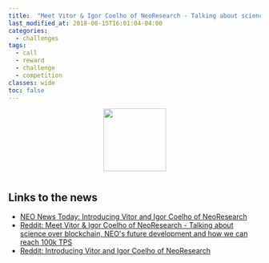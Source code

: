 ```yaml
---
title:  "Meet Vitor & Igor Coelho of NeoResearch - Talking about science over blockchain, NEO's future development and how we can reach 100k TPS"
last_modified_at: 2018-08-15T16:01:04-04:00
categories:
  - challenges
tags:
  - call
  - reward
  - challenge
  - competition
classes: wide
toc: false
---
```

<p align="center">
    <img
      src="http://res.cloudinary.com/dnh3we6el/image/upload/v1519941321/NeoResearch-Logo.png"
      width="125px;">
</p>

<h1 align="center"></h1>

## Links to the news

* [NEO News Today: Introducing Vitor and Igor Coelho of NeoResearch](https://neonewstoday.com/general/introducing-vitor-and-igor-coelho-of-neoresearch/)
* [Reddit: Meet Vitor & Igor Coelho of NeoResearch - Talking about science over blockchain, NEO's future development and how we can reach 100k TPS](https://www.reddit.com/r/NEO/comments/97qwdr/meet_vitor_igor_coelho_of_neoresearch_talking/)
* [Reddit: Introducing Vitor and Igor Coelho of NeoResearch](https://www.reddit.com/r/NEO/comments/97yznd/introducing_vitor_and_igor_coelho_of_neoresearch/)
